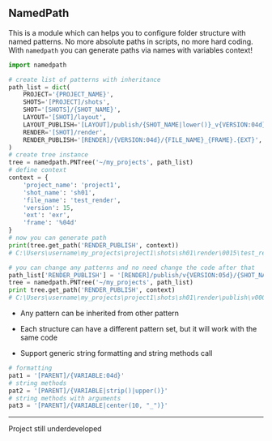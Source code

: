 ## NamedPath

This is a module which can helps you to configure folder structure with named patterns. 
No more absolute paths in scripts, no more hard coding. 
With `namedpath` you can generate paths via names with variables context!

```python
import namedpath

# create list of patterns with inheritance
path_list = dict(
    PROJECT='{PROJECT_NAME}',
    SHOTS='[PROJECT]/shots',
    SHOT='[SHOTS]/{SHOT_NAME}',
    LAYOUT='[SHOT]/layout',
    LAYOUT_PUBLISH='[LAYOUT]/publish/{SHOT_NAME|lower()}_v{VERSION:04d}/{SHOT_NAME|lower()}.exr',
    RENDER='[SHOT]/render',
    RENDER_PUBLISH='[RENDER]/{VERSION:04d}/{FILE_NAME}_{FRAME}.{EXT}',
)
# create tree instance
tree = namedpath.PNTree('~/my_projects', path_list)
# define context
context = {
    'project_name': 'project1',
    'shot_name': 'sh01',
    'file_name': 'test_render',
    'version': 15,
    'ext': 'exr',
    'frame': '%04d'
}
# now you can generate path
print(tree.get_path('RENDER_PUBLISH', context))
# C:\Users\username\my_projects\project1\shots\sh01\render\0015\test_render_%04d.exr

# you can change any patterns and no need change the code after that
path_list['RENDER_PUBLISH'] = '[RENDER]/publish/v{VERSION:05d}/{SHOT_NAME}_rnd_{FRAME}.{EXT}'
tree = namedpath.PNTree('~/my_projects', path_list)
print tree.get_path('RENDER_PUBLISH', context)
# C:\Users\username\my_projects\project1\shots\sh01\render\publish\v00015\sh01_rnd_%04d.exr
```

- Any  pattern can be inherited from other pattern

- Each structure can have a different pattern set, but it will work with the same code

- Support generic string formatting and string methods call

```python
# formatting
pat1 = '[PARENT]/{VARIABLE:04d}'
# string methods
pat2 = '[PARENT]/{VARIABLE|strip()|upper()}'
# string methods with arguments
pat3 = '[PARENT]/{VARIABLE|center(10, "_")}'
```

-------
Project still underdeveloped
